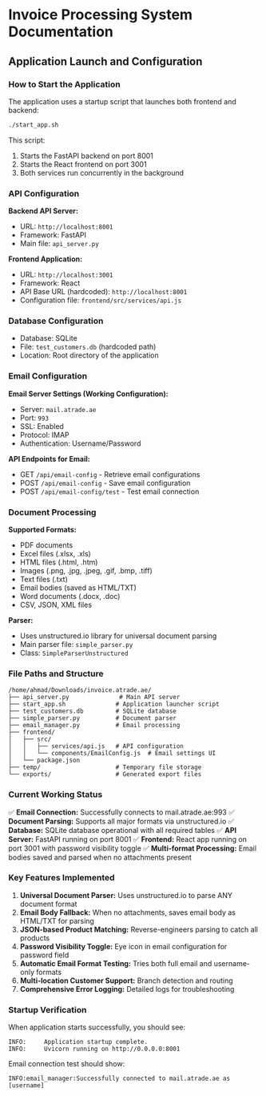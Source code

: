 # Invoice Processing System Documentation

## Application Launch and Configuration

### How to Start the Application

The application uses a startup script that launches both frontend and backend:

```bash
./start_app.sh
```

This script:
1. Starts the FastAPI backend on port 8001
2. Starts the React frontend on port 3001
3. Both services run concurrently in the background

### API Configuration

**Backend API Server:**
- URL: `http://localhost:8001`
- Framework: FastAPI
- Main file: `api_server.py`

**Frontend Application:**
- URL: `http://localhost:3001` 
- Framework: React
- API Base URL (hardcoded): `http://localhost:8001`
- Configuration file: `frontend/src/services/api.js`

### Database Configuration

- Database: SQLite
- File: `test_customers.db` (hardcoded path)
- Location: Root directory of the application

### Email Configuration

**Email Server Settings (Working Configuration):**
- Server: `mail.atrade.ae`
- Port: `993`
- SSL: Enabled
- Protocol: IMAP
- Authentication: Username/Password

**API Endpoints for Email:**
- GET `/api/email-config` - Retrieve email configurations
- POST `/api/email-config` - Save email configuration  
- POST `/api/email-config/test` - Test email connection

### Document Processing

**Supported Formats:**
- PDF documents
- Excel files (.xlsx, .xls)
- HTML files (.html, .htm)
- Images (.png, .jpg, .jpeg, .gif, .bmp, .tiff)
- Text files (.txt)
- Email bodies (saved as HTML/TXT)
- Word documents (.docx, .doc)
- CSV, JSON, XML files

**Parser:** 
- Uses unstructured.io library for universal document parsing
- Main parser file: `simple_parser.py`
- Class: `SimpleParserUnstructured`

### File Paths and Structure

```
/home/ahmad/Downloads/invoice.atrade.ae/
├── api_server.py              # Main API server
├── start_app.sh              # Application launcher script
├── test_customers.db         # SQLite database
├── simple_parser.py          # Document parser
├── email_manager.py          # Email processing
├── frontend/
│   ├── src/
│   │   ├── services/api.js   # API configuration
│   │   └── components/EmailConfig.js  # Email settings UI
│   └── package.json
├── temp/                     # Temporary file storage
└── exports/                  # Generated export files
```

### Current Working Status

✅ **Email Connection:** Successfully connects to mail.atrade.ae:993
✅ **Document Parsing:** Supports all major formats via unstructured.io
✅ **Database:** SQLite database operational with all required tables
✅ **API Server:** FastAPI running on port 8001
✅ **Frontend:** React app running on port 3001 with password visibility toggle
✅ **Multi-format Processing:** Email bodies saved and parsed when no attachments present

### Key Features Implemented

1. **Universal Document Parser:** Uses unstructured.io to parse ANY document format
2. **Email Body Fallback:** When no attachments, saves email body as HTML/TXT for parsing
3. **JSON-based Product Matching:** Reverse-engineers parsing to catch all products
4. **Password Visibility Toggle:** Eye icon in email configuration for password field
5. **Automatic Email Format Testing:** Tries both full email and username-only formats
6. **Multi-location Customer Support:** Branch detection and routing
7. **Comprehensive Error Logging:** Detailed logs for troubleshooting

### Startup Verification

When application starts successfully, you should see:
```
INFO:     Application startup complete.
INFO:     Uvicorn running on http://0.0.0.0:8001
```

Email connection test should show:
```
INFO:email_manager:Successfully connected to mail.atrade.ae as [username]
```